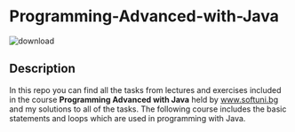 # __Programming-Advanced-with-Java__

![download](https://user-images.githubusercontent.com/120650256/208385967-841e4379-1de7-4309-8cc5-3e7b546d613c.jpeg)






## __**Description**__



In this repo you can find all the tasks from lectures and exercises included in the course __Programming Advanced with Java__ held by www.softuni.bg and my solutions to all of the tasks. The following course includes the basic statements and loops which are used in programming with Java.
